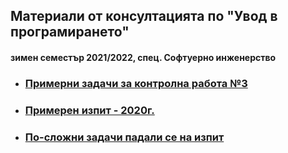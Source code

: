 ## Материали от консултацията по "Увод в програмирането"
#### зимен семестър 2021/2022, спец. Софтуерно инженерство

- ### [Примерни задачи за контролна работа №3](https://github.com/Justsvetoslavov/Introduction_to_programming_FMI-2021-2022/tree/main/Consultation/Practice/Example_Test3)
- ### [Примерен изпит - 2020г.](https://github.com/Justsvetoslavov/Introduction_to_programming_FMI-2021-2022/tree/main/Consultation/Practice/Exam_2020)
- ### [По-сложни задачи падали се на изпит](https://github.com/Justsvetoslavov/Introduction_to_programming_FMI-2021-2022/tree/main/Consultation/Practice/Exam_ComplexExercises)